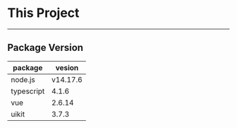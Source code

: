 # This Project

***

## Package Version

|package   |vesion  |
|----------|--------|
|node.js   |v14.17.6|
|typescript|4.1.6   |
|vue       |2.6.14  |
|uikit     |3.7.3   |
